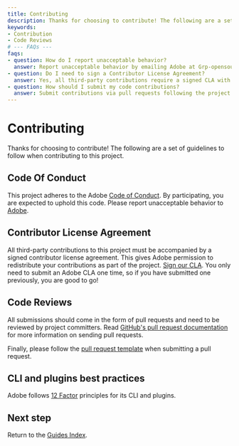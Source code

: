 ```yaml
---
title: Contributing
description: Thanks for choosing to contribute! The following are a set of guidelines to follow when contributing to this project.
keywords:
- Contribution
- Code Reviews
# --- FAQs ---
faqs:
- question: How do I report unacceptable behavior?
  answer: Report unacceptable behavior by emailing Adobe at Grp-opensourceoffice@adobe.com as outlined in the Code of Conduct.
- question: Do I need to sign a Contributor License Agreement?
  answer: Yes, all third-party contributions require a signed CLA with Adobe, which you only need to submit once.
- question: How should I submit my code contributions?
  answer: Submit contributions via pull requests following the project’s pull request template and wait for review by project committers.
---
```

# Contributing

Thanks for choosing to contribute! The following are a set of guidelines to follow when contributing to this project.

## Code Of Conduct

This project adheres to the Adobe [Code of Conduct](https://github.com/AdobeDocs/project-firefly/blob/main/.github/CODE_OF_CONDUCT.md). By participating, you are expected to uphold this code. Please report unacceptable behavior to [Adobe](mailto:Grp-opensourceoffice@adobe.com).

## Contributor License Agreement

All third-party contributions to this project must be accompanied by a signed contributor license agreement. This gives Adobe permission to redistribute your contributions as part of the project. [Sign our CLA](http://opensource.adobe.com/cla.html). You only need to submit an Adobe CLA one time, so if you have submitted one previously, you are good to go!

## Code Reviews

All submissions should come in the form of pull requests and need to be reviewed by project committers. Read [GitHub's pull request documentation](https://help.github.com/articles/about-pull-requests/) for more information on sending pull requests.

Finally, please follow the [pull request template](https://github.com/AdobeDocs/project-firefly/blob/main/.github/PULL_REQUEST_TEMPLATE.md) when submitting a pull request.

## CLI and plugins best practices

Adobe follows [12 Factor](https://medium.com/@jdxcode/12-factor-cli-apps-dd3c227a0e46) principles for its CLI and plugins.

## Next step

Return to the [Guides Index](index.md).
